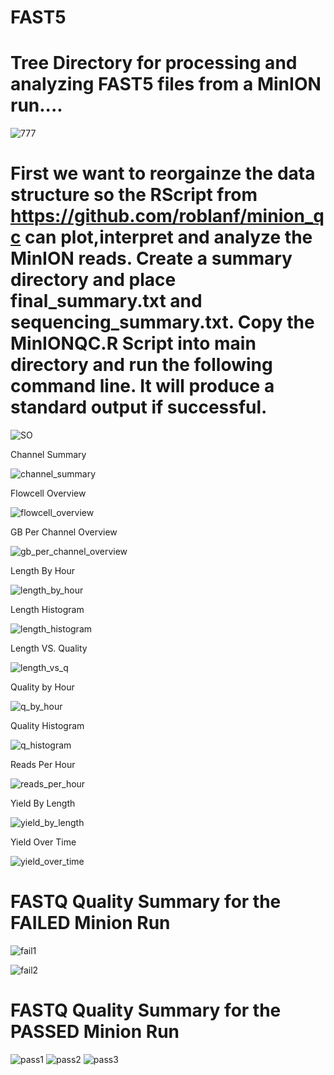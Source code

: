 # FAST5
# Tree Directory for processing and analyzing FAST5 files from a MinION run....

![777](https://user-images.githubusercontent.com/93121277/164006307-9d4b2f23-fe42-49d2-9aa6-cc64f737291b.png)


# First we want to reorgainze the data structure so the RScript from https://github.com/roblanf/minion_qc can plot,interpret and analyze the MinION reads. Create a summary directory and place final_summary.txt and sequencing_summary.txt. Copy the MinIONQC.R Script into main directory and run the following command line. It will produce a standard output if successful. 


![SO](https://user-images.githubusercontent.com/93121277/164192115-6b8a1a95-7a78-41d3-91b1-a40f8a89bcbd.png)


Channel Summary 

![channel_summary](https://user-images.githubusercontent.com/93121277/164192571-f603793d-9c4d-417b-b52d-94ea9a3ecf11.png)

Flowcell Overview

![flowcell_overview](https://user-images.githubusercontent.com/93121277/164192623-17d84cc5-5b28-4b8b-9895-55ffb70f86f9.png)

GB Per Channel Overview

![gb_per_channel_overview](https://user-images.githubusercontent.com/93121277/164192665-6681a9b5-e627-4e4e-b279-bb50e9ac2abf.png)

Length By Hour

![length_by_hour](https://user-images.githubusercontent.com/93121277/164192699-b965045b-d31d-4fa8-a4d7-21af69475895.png)

Length Histogram

![length_histogram](https://user-images.githubusercontent.com/93121277/164192732-73f299a8-55e8-4158-a714-869848fc6e40.png)

Length VS. Quality

![length_vs_q](https://user-images.githubusercontent.com/93121277/164192770-462eb9b4-7608-4adf-84a4-25a1e5e6ccf9.png)

Quality by Hour

![q_by_hour](https://user-images.githubusercontent.com/93121277/164192811-cff611ab-f357-4be9-992c-1ebcb117263a.png)

Quality Histogram 

![q_histogram](https://user-images.githubusercontent.com/93121277/164192833-d4cb1298-4c1d-4ebb-847f-7fd0072d35ae.png)

Reads Per Hour

![reads_per_hour](https://user-images.githubusercontent.com/93121277/164192882-6c7e9354-6864-49d3-9e04-d1c8fa81dabb.png)

Yield By Length

![yield_by_length](https://user-images.githubusercontent.com/93121277/164192921-82f8ca45-cca7-4019-a5c9-a289407b23ed.png)

Yield Over Time

![yield_over_time](https://user-images.githubusercontent.com/93121277/164192967-1938c6c2-9b08-416d-b6a6-7897d7ad8af5.png)

# FASTQ Quality Summary for the FAILED Minion Run

![fail1](https://user-images.githubusercontent.com/93121277/164201047-4dd7d379-fba7-47af-a0c9-e48334f09db7.png)

![fail2](https://user-images.githubusercontent.com/93121277/164201041-488485c3-a425-4277-884a-44d0db03362a.png)

# FASTQ Quality Summary for the PASSED Minion Run



![pass1](https://user-images.githubusercontent.com/93121277/164201143-c3431342-9829-4bdc-8ff4-60e9cd494618.png)
![pass2](https://user-images.githubusercontent.com/93121277/164201142-a314f352-04ce-4923-8baa-d7a029683101.png)
![pass3](https://user-images.githubusercontent.com/93121277/164201140-50e91b57-3965-41cd-991b-59ffab8a1050.png)










